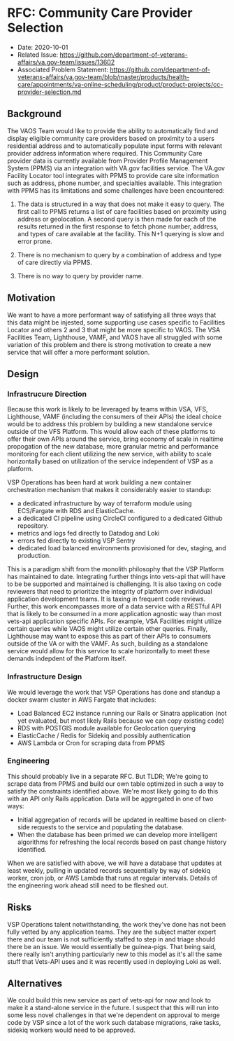 # RFC: Community Care Provider Selection

- Date: 2020-10-01
- Related Issue: https://github.com/department-of-veterans-affairs/va.gov-team/issues/13602
- Associated Problem Statement: https://github.com/department-of-veterans-affairs/va.gov-team/blob/master/products/health-care/appointments/va-online-scheduling/product/product-projects/cc-provider-selection.md

## Background
The VAOS Team would like to provide the ability to automatically find and display eligible community care providers based on proximity 
to a users residential address and to automatically populate input forms with relevant provider address information where required.
This Community Care provider data is currently available from Provider Profile Management System (PPMS) via an integration with VA.gov facilities service. 
The VA.gov Facility Locator tool integrates with PPMS to provide care site information such as address, phone number, and specialties available. 
This integration with PPMS has its limitations and some challenges have been encountered:

1. The data is structured in a way that does not make it easy to query. The first call to PPMS returns a list of care facilities based on proximity using
address or geolocation. A second query is then made for each of the results returned in the first response to fetch phone number, address, and types of 
care available at the facility. This N+1 querying is slow and error prone.

2. There is no mechanism to query by a combination of address and type of care directly via PPMS.

3. There is no way to query by provider name.

## Motivation
We want to have a more performant way of satisfying all three ways that this data might be injested, some supporting use cases specific to Facilities Locator
and others 2 and 3 that might be more specific to VAOS. The VSA Facilities Team, Lighthouse, VAMF, and VAOS have all struggled with some variation of this problem
and there is strong motivation to create a new service that will offer a more performant solution.

## Design

### Infrastrucure Direction

Because this work is likely to be leveraged by teams within VSA, VFS, Lighthouse, VAMF (including the consumers of their APIs) the ideal choice would be to 
address this problem by building a new standalone service outside of the VFS Platform. This would allow each of these platforms to offer their own APIs around 
the service, bring economy of scale in realtime propogation of the new database, more granular metric and performance monitoring for each client utilizing
the new service, with ability to scale horizontally based on utilization of the service independent of VSP as a platform.

VSP Operations has been hard at work building a new container orchestration mechanism that makes it considerably easier to standup:

- a dedicated infrastructure by way of terraform module using ECS/Fargate with RDS and ElasticCache.
- a dedicated CI pipeline using CircleCI configured to a dedicated Github repository.
- metrics and logs fed directly to Datadog and Loki
- errors fed directly to existing VSP Sentry
- dedicated load balanced environments provisioned for dev, staging, and production.

This is a paradigm shift from the monolith philosophy that the VSP Platform has maintained to date. Integrating further things into vets-api that will have to be
be supported and maintained is challenging. It is also taxing on code reviewers that need to prioritize the integrity of platform over individual application
development teams. It is taxing in frequent code reviews. Further, this work encompasses more of a data service with a RESTful API that is likely to be consumed 
in a more application agnostic way than most vets-api application specific APIs. For example, VSA Facilities might utilize certain queries while VAOS might utilize 
certain other queries. Finally, Lighthouse may want to expose this as part of their APIs to consumers outside of the VA or with the VAMF. As such, building as
a standalone service would allow for this service to scale horizontally to meet these demands indepdent of the Platform itself.

### Infrastructure Design

We would leverage the work that VSP Operations has done and standup a docker swarm cluster in AWS Fargate that includes:

- Load Balanced EC2 instance running our Rails or Sinatra application (not yet evaluated, but most likely Rails because we can copy existing code)
- RDS with POSTGIS module available for Geolocation querying
- ElasticCache / Redis for Sidekiq and possibly authentication
- AWS Lambda or Cron for scraping data from PPMS

### Engineering

This should probably live in a separate RFC. But TLDR; We're going to scrape data from PPMS and build our own table optimized in such a way to satisfy the
constraints identified above. We're most likely going to do this with an API only Rails application. Data will be aggregated in one of two ways:

- Initial aggregation of records will be updated in realtime based on client-side requests to the service and populating the database.
- When the database has been primed we can develop more intelligent algorithms for refreshing the local records based on past change history identified.

When we are satisfied with above, we will have a database that updates at least weekly, pulling in updated records sequentially by way of sidekiq worker, cron job,
or AWS Lambda that runs at regular intervals. Details of the engineering work ahead still need to be fleshed out.

## Risks

VSP Operations talent notwithstanding, the work they've done has not been fully vetted by any application teams. They are the subject matter expert there and our
team is not sufficiently staffed to step in and triage should there be an issue. We would essentially be guinea-pigs. That being said, there really isn't anything
particularly new to this model as it's all the same stuff that Vets-API uses and it was recently used in deploying Loki as well.

## Alternatives

We could build this new service as part of vets-api for now and look to make it a stand-alone service in the future. I suspect that this will run into some less
novel challenges in that we're dependent on approval to merge code by VSP since a lot of the work such database migrations, rake tasks, sidekiq workers would
need to be approved.
